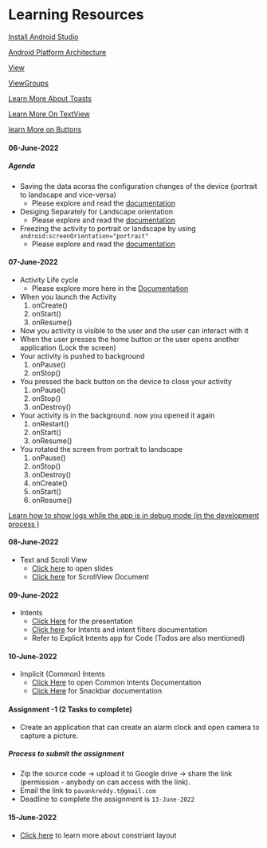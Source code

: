 # Learning Resources

[Install Android Studio](https://developer.android.com/studio?gclid=Cj0KCQjwg_iTBhDrARIsAD3Ib5gYa8Go6mxtbUZLj1pYCw0m_S8zeNEcZAT132zqwAdx6oIm9NjPAsQaAmaLEALw_wcB&gclsrc=aw.ds)

[Android Platform Architecture](https://www.googleadservices.com/pagead/aclk?sa=L&ai=DChcSEwjm4_i72Nz3AhXj2kwCHaI1DZsYABAAGgJ0bQ&ohost=www.google.com&cid=CAESa-D2sUI328vwBJrNAhsmt87nfvCM2IYM76-B5bq4Pgr2PJsO1R5Ne7WlS7WIpQ8XOT-J20vdUCgcHEXx_yCFuo3iLMMXQKf-89GzvN36i6h0w_aL6chtYOuP3njYOpdOYdP8MSpOBqfQF3vi&sig=AOD64_3319FgGPFGeOT-tp8M3ELeGlDfHw&q&adurl&ved=2ahUKEwjYpfG72Nz3AhXVAaYKHa7FCn8Q0Qx6BAgCEAE)

[View](https://developer.android.com/reference/android/view/View)

[ViewGroups](https://developer.android.com/reference/android/view/ViewGroup)

[Learn More About Toasts](https://developer.android.com/guide/topics/ui/notifiers/toasts)

[Learn More On TextView](https://developer.android.com/reference/android/widget/TextView)

[learn More on Buttons](https://developer.android.com/reference/android/widget/Button)

#### 06-June-2022

##### Agenda
- Saving the data acorss the configuration changes of the device (portrait to landscape and vice-versa)
  - Please explore and read the [documentation](https://developer.android.com/topic/libraries/architecture/saving-states)
- Desiging Separately for Landscape orientation
  - Please explore and read the [documentation](https://developer.android.com/reference/androidx/browser/trusted/ScreenOrientation)
- Freezing the activity to portrait or landscape by using ```android:screenOrientation="portrait"```
  - Please explore and read the [documentation](https://developer.android.com/reference/androidx/browser/trusted/ScreenOrientation)

#### 07-June-2022
- Activity Life cycle
  - Please explore more here in the [Documentation](https://developer.android.com/guide/components/activities/activity-lifecycle)
- When you launch the Activity
    1. onCreate()
    2. onStart()
    3. onResume()
- Now you activity is visible to the user and the user can interact with it
- When the user presses the home button or the user opens another application (Lock the screen)
- Your activity is pushed to background  
    1. onPause()
    2. onStop()
- You pressed the back button on the device to close your activity
    1. onPause()
    2. onStop()
    3. onDestroy()
- Your activity is in the background. now you opened it again
    1. onRestart()
    2. onStart()
    3. onResume()
- You rotated the screen from portrait to landscape
    1. onPause()
    2. onStop()
    3. onDestroy()
    4. onCreate()
    5. onStart()
    6. onResume()

[Learn how to show logs while the app is in debug mode (in the development process )](https://developer.android.com/studio/debug/am-logcat#:~:text=The%20Logcat%20window%20in%20Android,you%20can%20view%20older%20messages.)

#### 08-June-2022
- Text and Scroll View
  - [Click here](https://docs.google.com/presentation/d/175zGL-zyK9qWotipn5mZm_kWh0ygeJZhs2EsDPDHX-4/edit#slide=id.g116d7d9d49_3_13) to open slides
  - [Click here](https://developer.android.com/reference/android/widget/ScrollView) for ScrollView Document

#### 09-June-2022
- Intents
   - [Click Here](https://docs.google.com/presentation/d/1kjxsI9brdVRIx3rqoB0H-1-PmVlzJbiQNf4PyqzZKJM/edit#slide=id.g168369f895_0_87) for the presentation
   - [Click here](https://developer.android.com/guide/components/intents-filters) for Intents and intent filters documentation
   - Refer to Explicit Intents app for Code (Todos are also mentioned)

#### 10-June-2022
- Implicit (Common) Intents
    - [Click Here](https://developer.android.com/guide/components/intents-common#Phone) to open Common Intents Documentation
    - [Click Here](https://developer.android.com/reference/com/google/android/material/snackbar/Snackbar) for Snackbar documentation

#### Assignment -1 (2 Tasks to complete)
- Create an application that can create an alarm clock and open camera to capture a picture. 
##### Process to submit the assignment
- Zip the source code -> upload it to Google drive -> share the link (permission - anybody on can access with the link).
- Email the link to ```pavankreddy.t@gmail.com```
- Deadline to complete the assignment is ```13-June-2022```

#### 15-June-2022
- [Click here](https://developer.android.com/training/constraint-layout) to learn more about constriant layout
